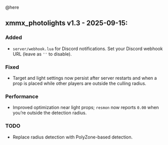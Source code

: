 @here
## xmmx_photolights v1.3 - 2025-09-15:
### Added
- `server/webhook.lua` for Discord notifications. Set your Discord webhook URL (leave as `''` to disable).
### Fixed
- Target and light settings now persist after server restarts and when a prop is placed while other players are outside the culling radius.
### Performance
- Improved optimization near light props; `resmon` now reports `0.00` when you’re outside the detection radius.
### TODO
- Replace radius detection with PolyZone-based detection.
